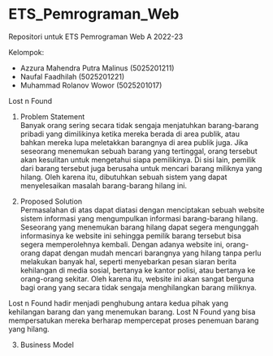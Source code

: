 # ETS_Pemrograman_Web

Repositori untuk ETS Pemrograman Web A 2022-23

Kelompok:

- Azzura Mahendra Putra Malinus (5025201211)
- Naufal Faadhilah              (5025201221)
- Muhammad Rolanov Wowor        (5025201017)

Lost n Found
1. Problem Statement <br>
Banyak orang sering secara tidak sengaja menjatuhkan barang-barang pribadi yang dimilikinya ketika mereka berada di area publik, atau bahkan mereka lupa meletakkan barangnya di area publik juga. Jika seseorang menemukan sebuah barang yang tertinggal, orang tersebut akan kesulitan untuk mengetahui siapa pemilikinya. Di sisi lain, pemilik dari barang tersebut juga berusaha untuk mencari barang miliknya yang hilang. Oleh karena itu, dibutuhkan sebuah sistem yang dapat menyelesaikan masalah barang-barang hilang ini.

2. Proposed Solution <br>
Permasalahan di atas dapat diatasi dengan menciptakan sebuah website sistem informasi yang mengumpulkan informasi barang-barang hilang. Seseorang yang menemukan barang hilang dapat segera mengunggah informasinya ke website ini sehingga pemilik barang tersebut bisa segera memperolehnya kembali. Dengan adanya website ini, orang-orang dapat dengan mudah mencari barangnya yang hilang tanpa perlu melakukan banyak hal, seperti menyebarkan pesan siaran berita kehilangan di media sosial, bertanya ke kantor polisi, atau bertanya ke orang-orang sekitar. Oleh karena itu, website ini akan sangat berguna bagi orang yang secara tidak sengaja menghilangkan barang miliknya.

Lost n Found hadir menjadi penghubung antara kedua pihak yang kehilangan barang dan yang menemukan barang. Lost N Found yang bisa mempersatukan mereka berharap mempercepat proses penemuan barang yang hilang.

3. Business Model

